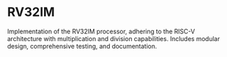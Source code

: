 # RV32IM
Implementation of the RV32IM processor, adhering to the RISC-V architecture with multiplication and division capabilities. Includes modular design, comprehensive testing, and documentation.
